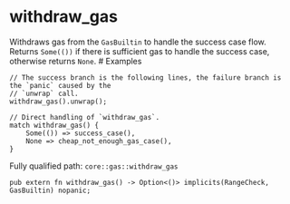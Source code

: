 # withdraw_gas

Withdraws gas from the `GasBuiltin` to handle the success case flow. Returns `Some(())` if there is sufficient gas to handle the success case, otherwise returns `None`.  # Examples
```cairo
// The success branch is the following lines, the failure branch is the `panic` caused by the
// `unwrap` call.
withdraw_gas().unwrap();
```

```cairo
// Direct handling of `withdraw_gas`.
match withdraw_gas() {
    Some(()) => success_case(),
    None => cheap_not_enough_gas_case(),
}
```

Fully qualified path: `core::gas::withdraw_gas`

<pre><code class="language-rust">pub extern fn withdraw_gas() -&gt; Option&lt;()&gt; implicits(RangeCheck, GasBuiltin) nopanic;</code></pre>


